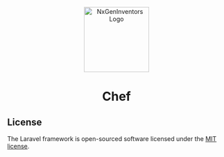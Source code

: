 <p align="center"><a href="https://nxgeninventors.com" target="_blank"><img src="https://nxgeninventors.com/app/themes/nx-gen/public/images/logo-green-s.4329fe.svg" width="150" alt="NxGenInventors Logo"></a></p>

<h1 align="center">Chef</h1>


## License

The Laravel framework is open-sourced software licensed under the [MIT license](https://opensource.org/licenses/MIT).
